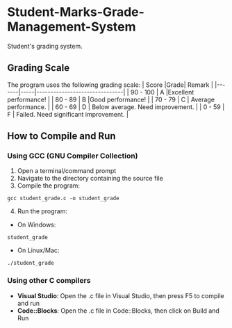 # Student-Marks-Grade-Management-System
Student's grading system.

## Grading Scale
The program uses the following grading scale:
| Score |Grade| Remark |
|-------|-----|-------------------------------|
| 90 - 100 | A |Excellent performance! |
| 80 - 89 | B |Good performance! |
| 70 - 79 | C | Average performance. |
| 60 - 69 | D | Below average. Need improvement. |
| 0 - 59 | F | Failed. Need significant improvement. |

## How to Compile and Run
### Using GCC (GNU Compiler Collection)
1. Open a terminal/command prompt
2. Navigate to the directory containing the source file
3. Compile the program:
```
gcc student_grade.c -o student_grade
```
4. Run the program:
- On Windows:
```
student_grade
```
- On Linux/Mac:
```
./student_grade
```
### Using other C compilers
- **Visual Studio**: Open the .c file in Visual Studio, then press F5 to compile and run
- **Code::Blocks**: Open the .c file in Code::Blocks, then click on Build and Run

